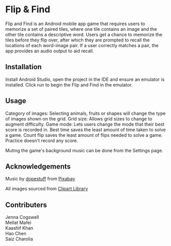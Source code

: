# Flip & Find


Flip and Find is an Android mobile app game that requires users to memorize a set of paired tiles, where one tile contains an image and the other tile contains a descriptive word. Users get a chance to memorize the tiles before they flip over, after which they are prompted to recall the locations of each word-image pair. If a user correctly matches a pair, the app provides an audio output to aid recall.

## Installation

Install Android Studio, open the project in the IDE and ensure an emulator is installed. Click run to begin the Flip and Find in the emulator.

## Usage

Category of images: Selecting animals, fruits or shapes will change the type of images shown on the grid.
Grid size: Allows grid sizes to change to augment difficulty.
Game mode: Lets users change the mode that their best score is recorded in. Best time saves the least amount of time taken to solve a game. Count flip saves the least amount of flips needed to solve a game. Practice doesn't record any score.

Muting the game's background music can be done from the Settings page.

## Acknowledgements

Music by <a href="https://pixabay.com/users/dopestuff-30965024/?utm_source=link-attribution&amp;utm_medium=referral&amp;utm_campaign=music&amp;utm_content=128925">dopestuff</a> from <a href="https://pixabay.com//?utm_source=link-attribution&amp;utm_medium=referral&amp;utm_campaign=music&amp;utm_content=128925">Pixabay</a>

All images sourced from <a href="http://clipart-library.com/">Clipart Library</a>

## Contributers


Jenna Cogswell</br>
Mellat Mafei</br>
Kaashif Khan</br>
Hao Chen</br>
Saiz Charolia